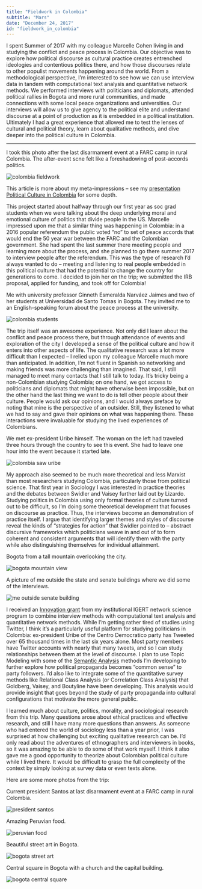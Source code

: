 ```yaml
---
title: "Fieldwork in Colombia"
subtitle: "Mars"
date: "December 24, 2017"
id: "fieldwork_in_colombia"
---
```


I spent Summer of 2017 with my colleague Marcelle Cohen living in and studying the conflict and peace process in Colombia. Our objective was to explore how political discourse as cultural practice creates entrenched ideologies and contentious politics there, and how those discourses relate to other populist movements happening around the world. From a methodological perspective, I’m interested to see how we can use interview data in tandem with computational text analysis and quantitative network methods. We performed interviews with politicians and diplomats, attended political rallies in Bogota and more rural communities, and made connections with some local peace organizations and universities. Our interviews will allow us to give agency to the political elite and understand discourse at a point of production as it is embedded in a political institution. Ultimately I had a great experience that allowed me to test the lenses of cultural and political theory, learn about qualitative methods, and dive deeper into the political culture in Colombia.

---

I took this photo after the last disarmament event at a FARC camp in rural Colombia. The after-event scne felt like a foreshadowing of post-accords politics.

![colombia fieldwork](https://storage.googleapis.com/public_data_09324832787/blogpost_colombia_paz_event.jpg)

This article is more about my meta-impressions – see my [presentation Political Culture in Colombia](https://storage.googleapis.com/public_data_09324832787/blogpost_colombia_political_culture.pdf) for some depth.

This project started about halfway through our first year as soc grad students when we were talking about the deep underlying moral and emotional culture of politics that divide people in the US. Marcelle impressed upon me that a similar thing was happening in Colombia: in a 2016 popular referendum the public voted “no” to set of peace accords that would end the 50 year war between the FARC and the Colombian government. She had spent the last summer there meeting people and learning more about the process, and she planned to go there summer 2017 to interview people after the referendum. This was the type of research I’d always wanted to do – meeting and listening to real people embedded in this political culture that had the potential to change the country for generations to come. I decided to join her on the trip; we submitted the IRB proposal, applied for funding, and took off for Colombia!

Me with university professor Ginneth Esmeralda Narváez Jaimes and two of her students at Universidad de Santo Tomas in Bogota. They invited me to an English-speaking forum about the peace process at the university.

![colombia students](https://storage.googleapis.com/public_data_09324832787/blogpost_colombia_students.png)

The trip itself was an awesome experience. Not only did I learn about the conflict and peace process there, but through attendance of events and exploration of the city I developed a sense of the political culture and how it enters into other aspects of life. The qualitative research was a lot more difficult than I expected – I relied upon my colleague Marcelle much more than anticipated. In addition, I’m not fluent in Spanish so networking and making friends was more challenging than imagined. That said, I still managed to meet many contacts that I still talk to today. It’s tricky being a non-Colombian studying Colombia; on one hand, we got access to politicians and diplomats that might have otherwise been impossible, but on the other hand the last thing we want to do is tell other people about their culture. People would ask our opinions, and I would always preface by noting that mine is the perspective of an outsider. Still, they listened to what we had to say and gave their opinions on what was happening there. These interactions were invaluable for studying the lived experiences of Colombians.

We met ex-president Uribe himself. The woman on the left had traveled three hours through the country to see this event. She had to leave one hour into the event because it started late.

![colombia saw uribe](https://storage.googleapis.com/public_data_09324832787/blogpost_colombia_saw_uribe.png)

My approach also seemed to be much more theoretical and less Marxist than most researchers studying Colombia, particularly those from political science. That first year in Sociology I was interested in practice theories and the debates between Swidler and Vaisey further laid out by Lizardo. Studying politics in Colombia using only formal theories of culture turned out to be difficult, so I’m doing some theoretical development that focuses on discourse as practice. Thus, the interviews become an demonstration of practice itself. I argue that identifying larger themes and styles of discourse reveal the kinds of  “strategies for action” that Swidler pointed to – abstract discursive frameworks which politicians weave in and out of to form coherent and consistent arguments that will identify them with the party while also distinguishing themselves for individual attainment.

Bogota from a tall mountain overlooking the city.

![bogota mountain view](https://storage.googleapis.com/public_data_09324832787/blogpost_colombia_mountain_view.png)

A picture of me outside the state and senate buildings where we did some of the interviews.

![me outside senate building](https://storage.googleapis.com/public_data_09324832787/blogpost_colombia_outside_senate_building.png)

I received an [Innovation grant](https://networkscience.igert.ucsb.edu/education/innovation-program) from my institutional IGERT network science program to combine interview methods with computational text analysis and quantitative network methods. While I’m getting rather tired of studies using Twitter, I think it’s a particularly useful platform for studying politicians in Colombia: ex-president Uribe of the Centro Democratico party has Tweeted over 65 thousand times in the last six years alone. Most party members have Twitter accounts with nearly that many tweets, and so I can study relationships between them at the level of discourse. I plan to use Topic Modeling with some of the [Semantic Analysis](https://dcornellresearch.org/2017/05/01/comparative-semantics-operational-strategies/) methods I’m developing to further explore how political propaganda becomes “common sense” to party followers. I’d also like to integrate some of the quantitative survey methods like Relational Class Analysis (or Correlation Class Analysis) that Goldberg, Vaisey, and Boutyline have been developing. This analysis would provide insight that goes beyond the study of party propaganda into cultural configurations that motivate the more general public.

I learned much about culture, politics, morality, and sociological research from this trip. Many questions arose about ethical practices and effective research, and still I have many more questions than answers. As someone who had entered the world of sociology less than a year prior, I was surprised at how challenging but exciting qualitative research can be. I’d only read about the adventures of ethnographers and interviewers in books, so it was amazing to be able to do some of that work myself. I think it also gave me a good opportunity to theorize about Colombian political culture while I lived there. It would be difficult to grasp the full complexity of the context by simply looking at survey data or even texts alone.

Here are some more photos from the trip:

Current president Santos at last disarmament event at a FARC camp in rural Colombia.

![president santos](https://storage.googleapis.com/public_data_09324832787/blogpost_colombia_saw_santos.png)

Amazing Peruvian food.

![peruvian food](https://storage.googleapis.com/public_data_09324832787/blogpost_colombia_food.png)

Beautiful street art in Bogota.

![bogota street art](https://storage.googleapis.com/public_data_09324832787/blogpost_colombia_street_art.png)

Central square in Bogota with a church and the capital building.

![bogota central square](https://storage.googleapis.com/public_data_09324832787/blogpost_colombia_capital_building.png)




